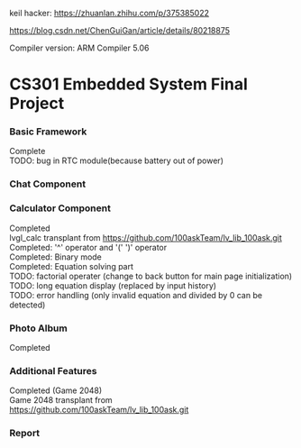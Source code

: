  keil hacker: https://zhuanlan.zhihu.com/p/375385022
 
 https://blog.csdn.net/ChenGuiGan/article/details/80218875
 
 Compiler version: ARM Compiler 5.06
# CS301 Embedded System Final Project
### Basic Framework
Complete  
TODO: bug in RTC module(because battery out of power)  
### Chat Component
### Calculator Component 
 Completed  
 lvgl_calc transplant from https://github.com/100askTeam/lv_lib_100ask.git  
 Completed: '^' operator and '(' ')' operator  
 Completed: Binary mode  
 Completed: Equation solving part  
 TODO: factorial operater  (change to back button for main page initialization)  
 TODO: long equation display  (replaced by input history)  
 TODO: error handling  (only invalid equation and divided by 0 can be detected)  
### Photo Album
 Completed  
### Additional Features
 Completed (Game 2048)  
 Game 2048 transplant from https://github.com/100askTeam/lv_lib_100ask.git  
### Report
